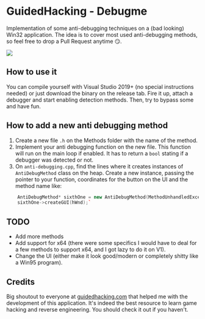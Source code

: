 # GuidedHacking - Debugme 

Implementation of some anti-debugging techniques on a (bad looking) Win32 application. The idea is to cover most used anti-debugging methods, so feel free to drop a Pull Request anytime 😏.

![](https://i.imgur.com/7nLJ5Ff.png)

## How to use it

You can compile yourself with Visual Studio 2019+ (no special instructions needed) or just download the binary on the release tab. Fire it up, attach a debugger and start enabling detection methods. Then, try to bypass some and have fun.

## How to add a new anti debugging method 

1. Create a new file `.h` on the Methods folder with the name of the method. 
2. Implement your anti debugging function on the new file. This function will run on the main loop if enabled. It has to return a `bool` stating if a debugger was detected or not.
2. On `anti-debugging.cpp`, find the lines where it creates instances of `AntiDebugMethod` class on the heap. Create a new instance, passing the pointer to your function, coordinates for the button on the UI and the method name like:
```cpp
    AntiDebugMethod* sixthOne = new AntiDebugMethod(MethodUnhandledException, 270, 220, "UnhandledExceptionFilter");
	sixthOne->createGUI(hWnd);`
```
## TODO
- Add more methods
- Add support for x64 (there were some specifics I would have to deal for a few methods to support x64, and I got lazy to do it on V1).
- Change the UI (either make it look good/modern or completely shitty like a Win95 program).

## Credits

Big shoutout to everyone at [guidedhacking.com](https://guidedhacking.com) that helped me with the development of this application. It's indeed the best resource to learn game hacking and reverse engineering. You should check it out if you haven't.
